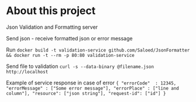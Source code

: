 # About this project
Json Validation and Formatting server

Send json - receive formatted json or error message

Run
`docker build -t validation-service github.com/Saloed/JsonFormatter && docker run -t --rm -p 80:80 validation-service`

Send file to validation
`curl -s --data-binary @filename.json http://localhost`

Example of service response in case of error
`{
 "errorCode"  : 12345,
 "errorMessage" : ["Some error message"],
 "errorPlace" : ["line and column"],
 "resource": ["json string"],
 "request-id": ["id"]
}`